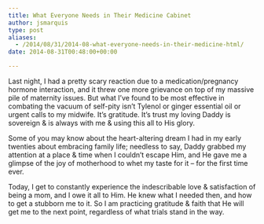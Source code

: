 ```yaml
---
title: What Everyone Needs in Their Medicine Cabinet
author: jsmarquis
type: post
aliases:
  - /2014/08/31/2014-08-what-everyone-needs-in-their-medicine-html/
date: 2014-08-31T00:48:00+00:00

---
```

Last night, I had a pretty scary reaction due to a medication/pregnancy hormone interaction, and it threw one more grievance on top of my massive pile of maternity issues. But what I&#8217;ve found to be most effective in combating the vacuum of self-pity isn&#8217;t Tylenol or ginger essential oil or urgent calls to my midwife. It&#8217;s gratitude. It&#8217;s trust my loving Daddy is sovereign & is always with me & using this all to His glory.

Some of you may know about the heart-altering dream I had in my early twenties about embracing family life; needless to say, Daddy grabbed my attention at a place & time when I couldn&#8217;t escape Him, and He gave me a glimpse of the joy of motherhood to whet my taste for it &#8211; for the first time ever.

Today, I get to constantly experience the indescribable love & satisfaction of being a mom, and I owe it all to Him. He knew what I needed then, and how to get a stubborn me to it. So I am practicing gratitude & faith that He will get me to the next point, regardless of what trials stand in the way.